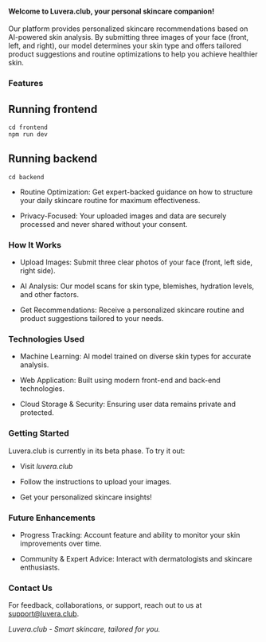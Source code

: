 #### Welcome to Luvera.club, your personal skincare companion! 
Our platform provides personalized skincare recommendations based on AI-powered skin analysis. By submitting three images of your face (front, left, and right), our model determines your skin type and offers tailored product suggestions and routine optimizations to help you achieve healthier skin.

### Features

## Running frontend

```
cd frontend
npm run dev
```

## Running backend
```
cd backend

```

 - Routine Optimization: Get expert-backed guidance on how to structure your daily skincare routine for maximum effectiveness.

 - Privacy-Focused: Your uploaded images and data are securely processed and never shared without your consent.

### How It Works

 - Upload Images: Submit three clear photos of your face (front, left side, right side).

 - AI Analysis: Our model scans for skin type, blemishes, hydration levels, and other factors.

 - Get Recommendations: Receive a personalized skincare routine and product suggestions tailored to your needs.

### Technologies Used

 - Machine Learning: AI model trained on diverse skin types for accurate analysis.

 - Web Application: Built using modern front-end and back-end technologies.

 - Cloud Storage & Security: Ensuring user data remains private and protected.

### Getting Started

Luvera.club is currently in its beta phase. To try it out:

 - Visit *luvera.club*

 - Follow the instructions to upload your images.

 - Get your personalized skincare insights!

### Future Enhancements

 - Progress Tracking: Account feature and ability to monitor your skin improvements over time.

 - Community & Expert Advice: Interact with dermatologists and skincare enthusiasts.

### Contact Us

For feedback, collaborations, or support, reach out to us at support@luvera.club.

*Luvera.club - Smart skincare, tailored for you.*
